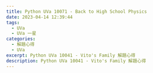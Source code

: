```yaml
---
title: Python UVa 10071 - Back to High School Physics
date: 2023-04-14 12:39:44
tags:
  - UVa
  - UVa 一星
categories:
  - 解題心得
  - UVa
excerpt: Python UVa 10041 - Vito's Family 解題心得
description: Python UVa 10041 - Vito's Family 解題心得
---
```

